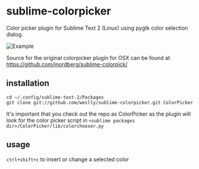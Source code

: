 # sublime-colorpicker

Color picker plugin for Sublime Text 2 (Linux) using pygtk color selection dialog. 

![Example](http://i.minus.com/ihwLvn8m29GxZ.png "Example")

Source for the original colorpicker plugin for OSX can be found at https://github.com/jnordberg/sublime-colorpick/

## installation

    cd ~/.config/sublime-text-2/Packages
    git clone git://github.com/weslly/sublime-colorpicker.git ColorPicker

It's important that you check out the repo as ColorPicker as the plugin will look for the color picker script in  `<sublime packages dir>/ColorPicker/lib/colorchooser.py`

## usage

`ctrl+shift+c` to insert or change a selected color